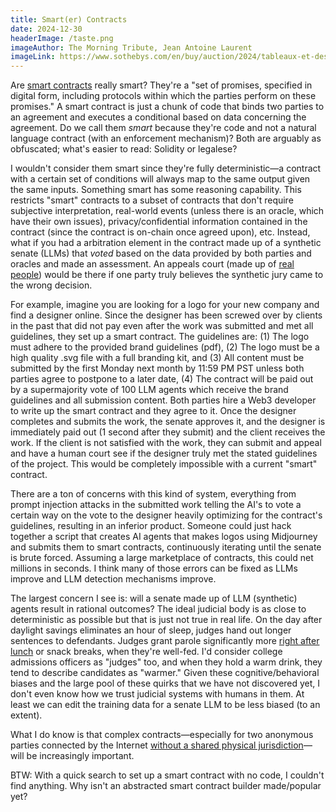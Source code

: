 ```yaml
---
title: Smart(er) Contracts
date: 2024-12-30
headerImage: /taste.png
imageAuthor: The Morning Tribute, Jean Antoine Laurent
imageLink: https://www.sothebys.com/en/buy/auction/2024/tableaux-et-dessins-1400-1900-incluant-des-oeuvres-dune-importante-collection-privee-symboliste/the-morning-tribute?locale=en
---
```

Are [smart contracts](https://www.fon.hum.uva.nl/rob/Courses/InformationInSpeech/CDROM/Literature/LOTwinterschool2006/szabo.best.vwh.net/smart_contracts_2.html) really smart? They're a "set of promises, specified in digital form, including protocols within which the parties perform on these promises." A smart contract is just a chunk of code that binds two parties to an agreement and executes a conditional based on data concerning the agreement. Do we call them *smart* because they're code and not a natural language contract (with an enforcement mechanism)? Both are arguably as obfuscated; what's easier to read: Solidity or legalese? 

I wouldn't consider them smart since they're fully deterministic—a contract with a certain set of conditions will always map to the same output given the same inputs. Something smart has some reasoning capability. This restricts "smart" contracts to a subset of contracts that don't require subjective interpretation, real-world events (unless there is an oracle, which have their own issues), privacy/confidential information contained in the contract (since the contract is on-chain once agreed upon), etc. Instead, what if you had a arbitration element in the contract made up of a synthetic senate (LLMs) that *voted* based on the data provided by both parties and oracles and made an assessment. An appeals court (made up of [real people](https://kleros.io/)) would be there if one party truly believes the synthetic jury came to the wrong decision. 

For example, imagine you are looking for a logo for your new company and find a designer online. Since the designer has been screwed over by clients in the past that did not pay even after the work was submitted and met all guidelines, they set up a smart contract. The guidelines are: (1) The logo must adhere to the provided brand guidelines (pdf), (2) The logo must be a high quality .svg file with a full branding kit, and (3) All content must be submitted by the first Monday next month by 11:59 PM PST unless both parties agree to postpone to a later date, (4) The contract will be paid out by a supermajority vote of 100 LLM agents which receive the brand guidelines and all submission content. Both parties hire a Web3 developer to write up the smart contract and they agree to it. Once the designer completes and submits the work, the senate approves it, and the designer is immediately paid out (1 second after they submit) and the client receives the work. If the client is not satisfied with the work, they can submit and appeal and have a human court see if the designer truly met the stated guidelines of the project. This would be completely impossible with a current "smart" contract.

There are a ton of concerns with this kind of system, everything from prompt injection attacks in the submitted work telling the AI's to vote a certain way on the vote to the designer heavily optimizing for the contract's guidelines, resulting in an inferior product. Someone could just hack together a script that creates AI agents that makes logos using Midjourney and submits them to smart contracts, continuously iterating until the senate is brute forced. Assuming a large marketplace of contracts, this could net millions in seconds. I think many of those errors can be fixed as LLMs improve and LLM detection mechanisms improve. 

The largest concern I see is: will a senate made up of LLM (synthetic) agents result in rational outcomes? The ideal judicial body is as close to deterministic as possible but that is just not true in real life. On the day after daylight savings eliminates an hour of sleep, judges hand out longer sentences to defendants. Judges grant parole significantly more [right after lunch](https://en.wikipedia.org/wiki/Hungry_judge_effect#:~:text=Original%20study,-A%20study%20of&text=It%20found%20that%20the%20granting,zero%20before%20a%20meal%20break.) or snack breaks, when they're well-fed. I'd consider college admissions officers as "judges" too, and when they hold a warm drink, they tend to describe candidates as "warmer." Given these cognitive/behavioral biases and the large pool of these quirks that we have not discovered yet, I don't even know how we trust judicial systems with humans in them. At least we can edit the training data for a senate LLM to be less biased (to an extent).

What I do know is that complex contracts—especially for two anonymous parties connected by the Internet [without a shared physical jurisdiction](https://thenetworkstate.com/)—will be increasingly important. 

BTW: With a quick search to set up a smart contract with no code, I couldn't find anything. Why isn't an abstracted smart contract builder made/popular yet? 